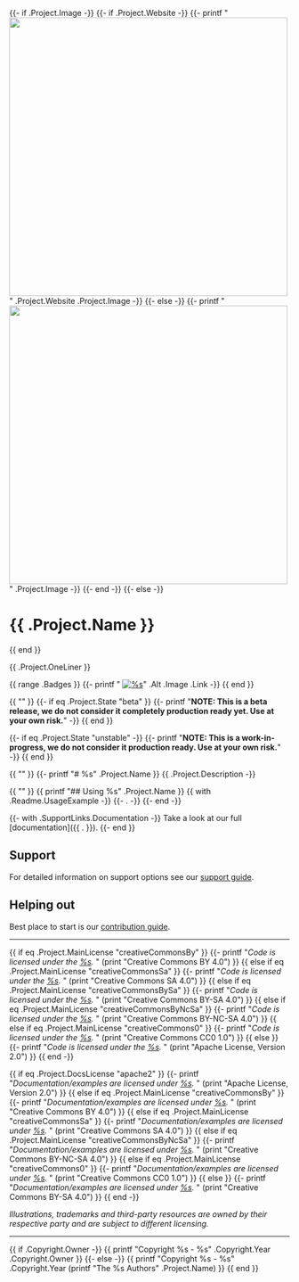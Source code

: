 {{- if .Project.Image -}}
  {{- if .Project.Website -}}
    {{- printf "<a href='%s'><img src='%s' width='500'/></a>" .Project.Website .Project.Image -}}
  {{- else -}}
    {{- printf "<img src='%s' width='500'/>" .Project.Image -}}
  {{- end -}}
{{- else -}}
# {{ .Project.Name }}
{{ end }}

{{ .Project.OneLiner }}

{{ range .Badges }}
  {{- printf " [![%s](%s)](%s)" .Alt .Image .Link -}}
{{ end }}

{{ "" }}
{{- if eq .Project.State "beta" }}
  {{- printf "**NOTE: This is a beta release, we do not consider it completely production ready yet. Use at your own risk.**" -}}
{{ end }}

{{- if eq .Project.State "unstable" -}}
  {{- printf "**NOTE: This is a work-in-progress, we do not consider it production ready. Use at your own risk.**" -}}
{{ end }}

{{ "" }}
{{- printf "# %s" .Project.Name }}
{{ .Project.Description -}}

{{ "" }}
{{ printf "## Using %s" .Project.Name }}
{{ with .Readme.UsageExample -}}
  {{- . -}}
{{- end -}}

{{- with .SupportLinks.Documentation -}}
Take a look at our full [documentation]({{ . }}).
{{- end }}

## Support
For detailed information on support options see our [support guide](/SUPPORT.md).

## Helping out
Best place to start is our [contribution guide](/CONTRIBUTING.md).

----

{{ if eq .Project.MainLicense "creativeCommonsBy" }}
  {{- printf "*Code is licensed under the [%s](/LICENSE).*  " (print "Creative Commons BY 4.0") }}
{{ else if eq .Project.MainLicense "creativeCommonsSa" }}
  {{- printf "*Code is licensed under the [%s](/LICENSE).*  " (print "Creative Commons SA 4.0") }}
{{ else if eq .Project.MainLicense "creativeCommonsBySa" }}
  {{- printf "*Code is licensed under the [%s](/LICENSE).*  " (print "Creative Commons BY-SA 4.0") }}
{{ else if eq .Project.MainLicense "creativeCommonsByNcSa" }}
  {{- printf "*Code is licensed under the [%s](/LICENSE).*  " (print "Creative Commons BY-NC-SA 4.0") }}
{{ else if eq .Project.MainLicense "creativeCommons0" }}
  {{- printf "*Code is licensed under the [%s](/LICENSE).*  " (print "Creative Commons CC0 1.0") }}
{{ else }}
  {{- printf "*Code is licensed under the [%s](/LICENSE).*  " (print "Apache License, Version 2.0") }}
{{ end -}}

{{ if eq .Project.DocsLicense "apache2" }}
  {{- printf "*Documentation/examples are licensed under [%s](/docs/LICENSE).* " (print "Apache License, Version 2.0") }}
{{ else if eq .Project.MainLicense "creativeCommonsBy" }}
  {{- printf "*Documentation/examples are licensed under [%s](/docs/LICENSE).*  " (print "Creative Commons BY 4.0") }}
{{ else if eq .Project.MainLicense "creativeCommonsSa" }}
  {{- printf "*Documentation/examples are licensed under [%s](/docs/LICENSE).*  " (print "Creative Commons SA 4.0") }}
{{ else if eq .Project.MainLicense "creativeCommonsByNcSa" }}
  {{- printf "*Documentation/examples are licensed under [%s](/docs/LICENSE).*  " (print "Creative Commons BY-NC-SA 4.0") }}
{{ else if eq .Project.MainLicense "creativeCommons0" }}
  {{- printf "*Documentation/examples are licensed under [%s](/docs/LICENSE).*  " (print "Creative Commons CC0 1.0") }}
{{ else }}
  {{- printf "*Documentation/examples are licensed under [%s](/docs/LICENSE).*  " (print "Creative Commons BY-SA 4.0") }}
{{ end -}}

*Illustrations, trademarks and third-party resources are owned by their respective party and are subject to different licensing.*

---

{{ if .Copyright.Owner -}}
  {{ printf "Copyright %s - %s" .Copyright.Year .Copyright.Owner }}
{{- else -}}
  {{ printf "Copyright %s - %s" .Copyright.Year (printf "The %s Authors" .Project.Name) }}
{{ end }}
